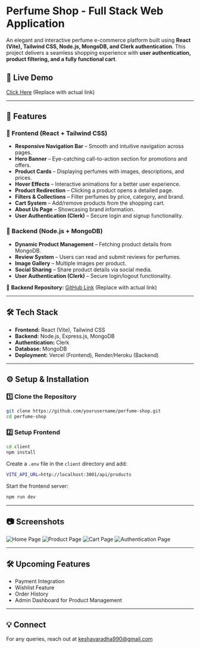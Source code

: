 # Perfume Shop - Full Stack Web Application

An elegant and interactive perfume e-commerce platform built using **React (Vite), Tailwind CSS, Node.js, MongoDB, and Clerk authentication**. This project delivers a seamless shopping experience with **user authentication, product filtering, and a fully functional cart**.

## 🚀 Live Demo

[Click Here](#) (Replace with actual link)

---

## 📌 Features

### 🔹 Frontend (React + Tailwind CSS)

- **Responsive Navigation Bar** – Smooth and intuitive navigation across pages.
- **Hero Banner** – Eye-catching call-to-action section for promotions and offers.
- **Product Cards** – Displaying perfumes with images, descriptions, and prices.
- **Hover Effects** – Interactive animations for a better user experience.
- **Product Redirection** – Clicking a product opens a detailed page.
- **Filters & Collections** – Filter perfumes by price, category, and brand.
- **Cart System** – Add/remove products from the shopping cart.
- **About Us Page** – Showcasing brand information.
- **User Authentication (Clerk)** – Secure login and signup functionality.

### 🔹 Backend (Node.js + MongoDB)

- **Dynamic Product Management** – Fetching product details from MongoDB.
- **Review System** – Users can read and submit reviews for perfumes.
- **Image Gallery** – Multiple images per product.
- **Social Sharing** – Share product details via social media.
- **User Authentication (Clerk)** – Secure login/logout functionality.

🔗 **Backend Repository:** [GitHub Link](https://github.com/yourusername/perfume-shop-backend) (Replace with actual link)

---

## 🛠️ Tech Stack

- **Frontend:** React (Vite), Tailwind CSS
- **Backend:** Node.js, Express.js, MongoDB
- **Authentication:** Clerk
- **Database:** MongoDB
- **Deployment:** Vercel (Frontend), Render/Heroku (Backend)

---

## ⚙️ Setup & Installation

### 1️⃣ Clone the Repository

```sh
git clone https://github.com/yourusername/perfume-shop.git
cd perfume-shop
```

### 2️⃣ Setup Frontend

```sh
cd client
npm install
```

Create a `.env` file in the `client` directory and add:

```sh
VITE_API_URL=http://localhost:3001/api/products
```

Start the frontend server:

```sh
npm run dev
```

---

## 📷 Screenshots

![Home Page](screenshots/homepage.png)
![Product Page](screenshots/productpage.png)
![Cart Page](screenshots/cartpage.png)
![Authentication Page](screenshots/authpage.png)

---

## 🛠️ Upcoming Features

- Payment Integration
- Wishlist Feature
- Order History
- Admin Dashboard for Product Management

---

## 💡 Connect

For any queries, reach out at [keshavaradha990@gmail.com](mailto:keshavaradha990@gmail.com)
